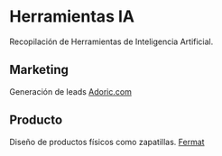 # Herramientas IA
Recopilación de Herramientas de Inteligencia Artificial.

## Marketing
Generación de leads
[Adoric.com](https://adoric.com/)

## Producto
Diseño de productos físicos como zapatillas.
[Fermat](https://fermat.app/)
